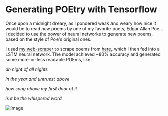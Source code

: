 # Generating POEtry with Tensorflow

Once upon a midnight dreary, as I pondered weak and weary how nice it would be to read *new* poems by one of my favorite poets, Edgar Allan Poe... I decided to use the power of neural networks to generate new poems, based on the style of Poe's original ones.

I used [my web-scraper]() to scrape poems from [here](https://poestories.com/poetry.php), which I then fed into a LSTM neural network. The model achieved ~80% accuracy and generated some more-or-less readable POEms, like:

  *ah night of all nights*

  *in the year and untruest above*

  *how song above my first door of it*

  *is it be the whispered word*

![Image](https://www.amarseaunomismo.com/wp-content/uploads/edgar-allan-poe_by-david-g-fores.jpg)
